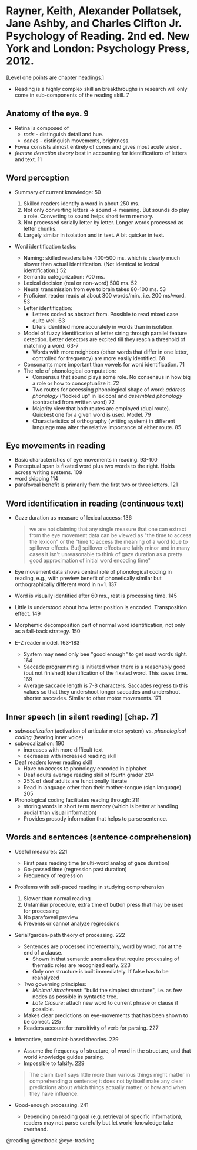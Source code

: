 # Rayner, Keith, Alexander Pollatsek, Jane Ashby, and Charles Clifton Jr. Psychology of Reading. 2nd ed. New York and London: Psychology Press, 2012.

[Level one points are chapter headings.]

- Reading is a highly complex skill an breakthroughs in research will only come in sub-components of the reading skill. 7

## Anatomy of the eye. 9
- Retina is composed of
  - *rods* - distinguish detail and hue.
  - *cones* - distinguish movements, brightness.
- Fovea consists almost entirely of cones and gives most acute vision..
- *feature detection theory* best in accounting for identifications of letters and text. 11

## Word perception

- Summary of current knowledge: 50
  1. Skilled readers identify a word in about 250 ms.
  2. Not only converting letters -> sound -> meaning. But sounds do play a role. Converting to sound helps short term memory.
  3. Not processed serially letter by letter. Longer words processed as letter chunks.
  4. Largely similar in isolation and in text. A bit quicker in text.

- Word identification tasks:
  - Naming: skilled readers take 400-500 ms. which is clearly much slower than actual identification. (Not identical to lexical identification.) 52
  - Semantic categorization: 700 ms.
  - Lexical decision (real or non-word) 500 ms. 52
  - Neural transmission from eye to brain takes 80-100 ms. 53
  - Proficient reader reads at about 300 words/min., i.e. 200 ms/word. 53
  - Letter identification:
    - Letters coded as abstract from. Possible to read mixed case quite well. 63
    - Liters identified more accurately in words than in isolation.  
  - Model of fuzzy identification of letter string through parallel feature detection. Letter detectors are excited till they reach a threshold of matching a word. 63-7
    - Words with more neighbors (other words that differ in one letter, controlled for frequency) are more easily identified. 68
  - Consonants more important than vowels for word identification. 71
  - The role of phonological computation:
    - Consensus that sound plays some role. No consensus in how big a role or how to conceptualize it. 72
    - Two routes for accessing phonological shape of word: *address phonology* ("looked up" in lexicon) and *assembled phonology* (contracted from written word) 72
    - Majority view that  both routes are employed (dual route). Quickest one for a given word is used. Model. 79
    - Characteristics of orthography (writing system) in different language may alter the relative importance of either route. 85

## Eye movements in reading

- Basic characteristics of eye movements in reading. 93-100
- Perceptual span is fixated word plus two words to the right. Holds across writing systems. 109
- word skipping 114
- parafoveal benefit is primarily from the first two or three letters. 121

## Word identification in reading (continuous text)

- Gaze duration as measure of lexical access: 136

  > we are not claiming that any single measure that one can extract from the eye movement data can be viewed as "the time to access the lexicon" or the "time to access the meaning of a word [due to spillover effects. But] spillover effects are fairly minor and in many cases it isn't unreasonable to think of gaze duration as a pretty good approximation of initial word encoding time" 

- Eye movement data shows central role of phonological coding in reading, e.g., with preview benefit of phonetically similar but orthographically different word in n+1. 137
- Word is visually identified after 60 ms., rest is processing time. 145
- Little is understood about how letter position is encoded. Transposition effect. 149
- Morphemic decomposition part of normal word identification, not only as a fall-back strategy. 150
- E-Z reader model. 163-183
  - System may need only bee "good enough" to get most words right. 164
  - Saccade programming is initiated when there is a reasonably good (but not finished) identification of the fixated word. This saves time. 169
  - Average saccade length is 7-8 characters. Saccades regress to this values so that they undershoot longer saccades and undershoot shorter saccades. Similar to other motor movements. 171

## Inner speech (in silent reading) [chap. 7]
- *subvocalization* (activation of articular motor system) vs. *phonological coding* (hearing inner voice)
- subvocalization: 190
  - increases with more difficult text
  - decreases with increased reading skill
- Deaf readers lower reading skill
  - Have no access to phonology encoded in alphabet
  - Deaf adults average reading skill of fourth grader 204
  - 25% of deaf adults are functionally literate
  - Read in language other than their mother-tongue (sign language) 205
- Phonological coding facilitates reading through: 211
  - storing words in short term memory (which is better at handling audial than visual information)
  - Provides prosody information that helps to parse sentence.

## Words and sentences (sentence comprehension)
- Useful measures: 221
  - First pass reading time (multi-word analog of gaze duration)
  - Go-passed time (regression past duration)
  - Frequency of regression
- Problems with self-paced reading in studying comprehension
  1. Slower than normal reading
  2. Unfamiliar procedure, extra time of button press that may be used for processing
  3. No parafoveal preview
  4. Prevents or cannot analyze regressions
- Serial/garden-path theory of processing. 222
  - Sentences are processed incrementally, word by word, not at the end of a clause.
    - Shown in that semantic anomalies that require processing of thematic roles are recognized early. 223
    - Only one structure is built immediately. If false has to be reanalyzed
  - Two governing principles:
    - *Minimal Attachment*: "build the simplest structure", i.e. as few nodes as possible in syntactic tree.
    - *Late Closure*: attach new word to current phrase or clause if possible.
  - Makes clear predictions on eye-movements that has been shown to be correct. 225
  - Readers account for transitivity of verb for parsing. 227
- Interactive, constraint-based theories. 229
  - Assume the frequency of structure, of word in the structure, and that world knowledge guides parsing. 
  - Impossible to falsify. 229

   > The claim itself says little more than various things might matter in comprehending a sentence; it does not by itself make any clear predictions about which things actually matter, or how and when they have influence.

- Good-enough processing. 241
  - Depending on reading goal (e.g. retrieval of specific information), readers may not parse carefully but let world-knowledge take overhand. 

@reading
@textbook
@eye-tracking
